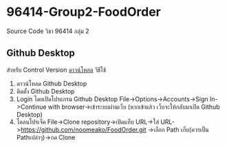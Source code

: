 # 96414-Group2-FoodOrder
Source Code วิชา 96414 กลุ่ม 2


## Github Desktop
สำหรับ Control Version [ดาวน์โหลด](https://desktop.github.com/)
วิธีใช้
1. ดาวน์โหลด Github Desktop
2. ติดตั้ง Github Desktop
3. Login โดยเปิดโปรแกรม Github Desktop File->Options->Accounts->Sign In->Continue with browser->เข้าระบบผ่านเว็บ (หากเข้าแล้ว เว็บจะให้กลับมาเปิด Github Desktop)
4. โคลนโปรเจ็ค File->Clone repository->เปิดแท็บ URL->ใส่ URL->https://github.com/noomeako/FoodOrder.git ->เลือก Path เก็บ(ควรเป็น Pathเปล่าๆ)->กด Clone
